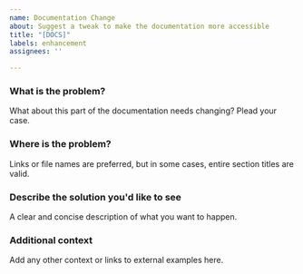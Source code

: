 ```yaml
---
name: Documentation Change
about: Suggest a tweak to make the documentation more accessible
title: "[DOCS]"
labels: enhancement
assignees: ''

---
```


### **What is the problem?**
What about this part of the documentation needs changing? Plead your case.

### **Where is the problem?**
Links or file names are preferred, but in some cases, entire section titles are valid.

### **Describe the solution you'd like to see**
A clear and concise description of what you want to happen.

### **Additional context**
Add any other context or links to external examples here.
